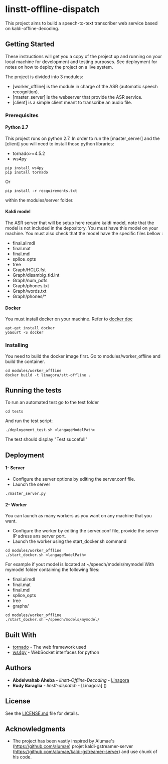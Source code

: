 # linstt-offline-dispatch

This project aims to build a speech-to-text transcriber web service based on kaldi-offline-decoding.

## Getting Started

These instructions will get you a copy of the project up and running on your local machine for development and testing purposes. See deployment for notes on how to deploy the project on a live system.

The project is divided into 3 modules:
- [worker_offline] is the module in charge of the ASR (automatic speech recognition).
- [master_server] is the webserver that provide the ASR service.
- [client] is a simple client meant to transcribe an audio file. 

### Prerequisites

#### Python 2.7
This project runs on python 2.7.
In order to run the [master_server] and the [client] you will need to install those python libraries: 
- tornado>=4.5.2
- ws4py

```
pip install ws4py 
pip install tornado
```
Or

```
pip install -r recquirements.txt
```
within the modules/server folder.

#### Kaldi model
The ASR server that will be setup here require kaldi model, note that the model is not included in the depository.
You must have this model on your machine. You must also check that the model have the specific files bellow :
- final.alimdl
- final.mat
- final.mdl
- splice_opts
- tree
- Graph/HCLG.fst
- Graph/disambig_tid.int
- Graph/num_pdfs
- Graph/phones.txt
- Graph/words.txt
- Graph/phones/*

#### Docker
You must install docker on your machine. Refer to [docker doc](https://docs.docker.com/engine/installation)
```
apt-get install docker
yoaourt -S docker
```

### Installing
You need to build the docker image first.
Go to modules/worker_offline and build the container.
```
cd modules/worker_offline
docker build -t linagora/stt-offline .
```
## Running the tests

To run an automated test go to the test folder
``` 
cd tests
```
And run the test script: 
```
./deployement_test.sh <langageModelPath>
```
The test should display "Test succefull"
## Deployment

#### 1- Server
* Configure the server options by editing the server.conf file.
* Launch the server 

```
./master_server.py
``` 
 
#### 2- Worker
You can launch as many workers as you want on any machine that you want.
* Configure the worker by editing the server.conf file, provide the server IP adress ans server port.
* Launch the worker using the start_docker.sh command

```
cd modules/worker_offline
./start_docker.sh <langageModelPath>
```
For example if yout model is located at ~/speech/models/mymodel
With mymodel folder containing the following files:
- final.alimdl
- final.mat
- final.mdl
- splice_opts
- tree
- graphs/

```
cd modules/worker_offline
./start_docker.sh ~/speech/models/mymodel/
```

## Built With

* [tornado](http://www.tornadoweb.org/en/stable/index.html) - The web framework used
* [ws4py](https://ws4py.readthedocs.io/en/latest/) - WebSocket interfaces for python

## Authors

* **Abdelwahab Aheba** - *linstt-Offline-Decoding* - [Linagora]()
* **Rudy Baraglia** - *linstt-dispatch* - [Linagora] ()


## License

See the [LICENSE.md](LICENSE.md) file for details.

## Acknowledgments

* The project has been vastly inspired by Alumae's (https://github.com/alumae) projet kaldi-gstreamer-server (https://github.com/alumae/kaldi-gstreamer-server) and use chunk of his code.

